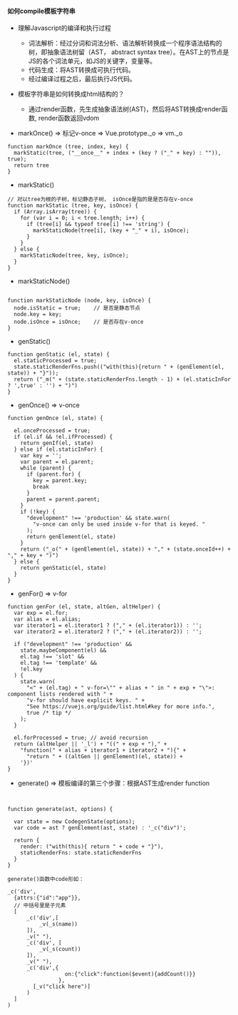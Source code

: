 #### 如何compile模板字符串
* 理解Javascript的编译和执行过程
  * 词法解析：经过分词和词法分析、语法解析转换成一个程序语法结构的树，即抽象语法树留（AST， abstract syntax tree）。在AST上的节点是JS的各个词法单元，如JS的关键字，变量等。
  * 代码生成：将AST转换成可执行代码。
  * 经过编译过程之后，最后执行JS代码。

* 模板字符串是如何转换成html结构的？
  * 通过render函数，先生成抽象语法树(AST)，然后将AST转换成render函数, render函数返回vdom




* markOnce() => 标记v-once => Vue.prototype._o => vm._o

```
function markOnce (tree, index, key) {
  markStatic(tree, ("__once__" + index + (key ? ("_" + key) : "")), true);
  return tree
}
```

* markStatic()
```
// 对以tree为根的子树，标记静态子树， isOnce是指的是是否存在v-once
function markStatic (tree, key, isOnce) {
  if (Array.isArray(tree)) {
    for (var i = 0; i < tree.length; i++) {
      if (tree[i] && typeof tree[i] !== 'string') {
        markStaticNode(tree[i], (key + "_" + i), isOnce);
      }
    }
  } else {
    markStaticNode(tree, key, isOnce);
  }
}
```

* markStaticNode()

```

function markStaticNode (node, key, isOnce) {
  node.isStatic = true;    // 是否是静态节点
  node.key = key;
  node.isOnce = isOnce;    // 是否存在v-once
}

```

* genStatic()

```
function genStatic (el, state) {
  el.staticProcessed = true;
  state.staticRenderFns.push(("with(this){return " + (genElement(el, state)) + "}"));
  return ("_m(" + (state.staticRenderFns.length - 1) + (el.staticInFor ? ',true' : '') + ")")
}
```

* genOnce()  =>  v-once

```
function genOnce (el, state) {

  el.onceProcessed = true;
  if (el.if && !el.ifProcessed) {
    return genIf(el, state)
  } else if (el.staticInFor) {
    var key = '';
    var parent = el.parent;
    while (parent) {
      if (parent.for) {
        key = parent.key;
        break
      }
      parent = parent.parent;
    }
    if (!key) {
      "development" !== 'production' && state.warn(
        "v-once can only be used inside v-for that is keyed. "
      );
      return genElement(el, state)
    }
    return ("_o(" + (genElement(el, state)) + "," + (state.onceId++) + "," + key + ")")
  } else {
    return genStatic(el, state)
  }
}
```

* genFor()  =>  v-for
```
function genFor (el, state, altGen, altHelper) {
  var exp = el.for;
  var alias = el.alias;
  var iterator1 = el.iterator1 ? ("," + (el.iterator1)) : '';
  var iterator2 = el.iterator2 ? ("," + (el.iterator2)) : '';

  if ("development" !== 'production' &&
    state.maybeComponent(el) &&
    el.tag !== 'slot' &&
    el.tag !== 'template' &&
    !el.key
  ) {
    state.warn(
      "<" + (el.tag) + " v-for=\"" + alias + " in " + exp + "\">: component lists rendered with " +
      "v-for should have explicit keys. " +
      "See https://vuejs.org/guide/list.html#key for more info.",
      true /* tip */
    );
  }

  el.forProcessed = true; // avoid recursion
  return (altHelper || '_l') + "((" + exp + ")," +
    "function(" + alias + iterator1 + iterator2 + "){" +
      "return " + ((altGen || genElement)(el, state)) +
    '})'
}
```

* generate() => 模板编译的第三个步骤：根据AST生成render function

```


function generate(ast, options) {

  var state = new CodegenState(options);
  var code = ast ? genElement(ast, state) : '_c("div")';
  
  return {
    render: ("with(this){ return " + code + "}"),
    staticRenderFns: state.staticRenderFns
  }
}

```

```
generate()函数中code形如：

_c('div',
  {attrs:{"id":"app"}},
  // 中括号里是子元素
  [
      _c('div',[
          _v(_s(name))
      ]),
      _v(" "),
      _c('div', [
          _v(_s(count))
      ]),
      _v(" "),
      _c('div',{
                  on:{"click":function($event){addCount()}}
                },
        [_v("click here")]
      )
  ]
)
```
